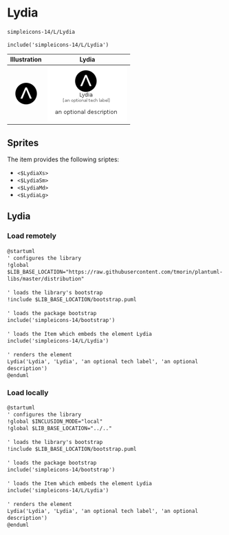 # Lydia


```text
simpleicons-14/L/Lydia
```

```text
include('simpleicons-14/L/Lydia')
```



| Illustration | Lydia |
| :---: | :---: |
| ![illustration for Illustration](../../simpleicons-14/L/Lydia.png) | ![illustration for Lydia](../../simpleicons-14/L/Lydia.Local.png) |



## Sprites
The item provides the following sriptes:

- `<$LydiaXs>`
- `<$LydiaSm>`
- `<$LydiaMd>`
- `<$LydiaLg>`





## Lydia

### Load remotely
```plantuml
@startuml
' configures the library
!global $LIB_BASE_LOCATION="https://raw.githubusercontent.com/tmorin/plantuml-libs/master/distribution"

' loads the library's bootstrap
!include $LIB_BASE_LOCATION/bootstrap.puml

' loads the package bootstrap
include('simpleicons-14/bootstrap')

' loads the Item which embeds the element Lydia
include('simpleicons-14/L/Lydia')

' renders the element
Lydia('Lydia', 'Lydia', 'an optional tech label', 'an optional description')
@enduml
```

### Load locally
```plantuml
@startuml
' configures the library
!global $INCLUSION_MODE="local"
!global $LIB_BASE_LOCATION="../.."

' loads the library's bootstrap
!include $LIB_BASE_LOCATION/bootstrap.puml

' loads the package bootstrap
include('simpleicons-14/bootstrap')

' loads the Item which embeds the element Lydia
include('simpleicons-14/L/Lydia')

' renders the element
Lydia('Lydia', 'Lydia', 'an optional tech label', 'an optional description')
@enduml
```

